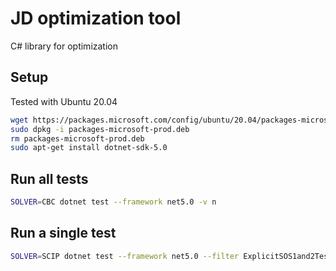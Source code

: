 # JD optimization tool
C# library for optimization

## Setup
Tested with Ubuntu 20.04
~~~bash
wget https://packages.microsoft.com/config/ubuntu/20.04/packages-microsoft-prod.deb -O packages-microsoft-prod.deb
sudo dpkg -i packages-microsoft-prod.deb
rm packages-microsoft-prod.deb
sudo apt-get install dotnet-sdk-5.0
~~~

## Run all tests
~~~bash
SOLVER=CBC dotnet test --framework net5.0 -v n
~~~

## Run a single test
~~~bash
SOLVER=SCIP dotnet test --framework net5.0 --filter ExplicitSOS1and2Test2 -v n
~~~
